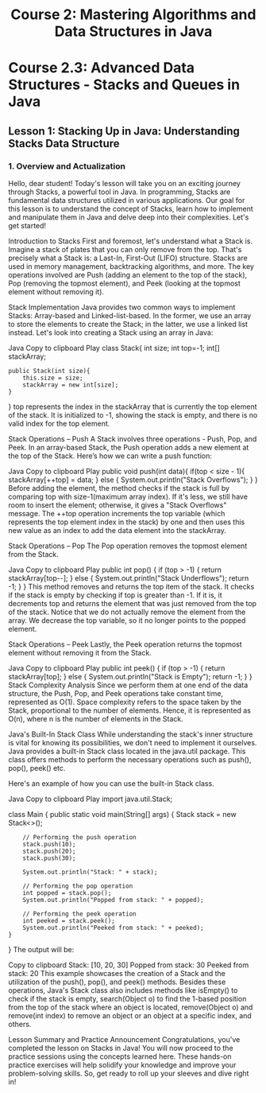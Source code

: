 <h1 align='center'> Course 2: Mastering Algorithms and Data Structures in Java </h1> 

# Course 2.3: Advanced Data Structures - Stacks and Queues in Java
## Lesson 1: Stacking Up in Java: Understanding Stacks Data Structure
### 1. Overview and Actualization
Hello, dear student! Today's lesson will take you on an exciting journey through Stacks, a powerful tool in Java. In programming, Stacks are fundamental data structures utilized in various applications. Our goal for this lesson is to understand the concept of Stacks, learn how to implement and manipulate them in Java and delve deep into their complexities. Let's get started!

Introduction to Stacks
First and foremost, let's understand what a Stack is. Imagine a stack of plates that you can only remove from the top. That's precisely what a Stack is: a Last-In, First-Out (LIFO) structure. Stacks are used in memory management, backtracking algorithms, and more. The key operations involved are Push (adding an element to the top of the stack), Pop (removing the topmost element), and Peek (looking at the topmost element without removing it).

Stack Implementation
Java provides two common ways to implement Stacks: Array-based and Linked-list-based. In the former, we use an array to store the elements to create the Stack; in the latter, we use a linked list instead. Let's look into creating a Stack using an array in Java:

Java
Copy to clipboard
Play
class Stack{
    int size;
    int top=-1;
    int[] stackArray;
  
    public Stack(int size){
        this.size = size;
        stackArray = new int[size];
    }
}
top represents the index in the stackArray that is currently the top element of the stack. It is initialized to -1, showing the stack is empty, and there is no valid index for the top element.

Stack Operations – Push
A Stack involves three operations - Push, Pop, and Peek. In an array-based Stack, the Push operation adds a new element at the top of the Stack. Here’s how we can write a push function:

Java
Copy to clipboard
Play
public void push(int data){
    if(top < size - 1){
        stackArray[++top] = data;
    } else {
        System.out.println("Stack Overflows");
     }
}
Before adding the element, the method checks if the stack is full by comparing top with size-1(maximum array index). If it's less, we still have room to insert the element; otherwise, it gives a "Stack Overflows" message. The ++top operation increments the top variable (which represents the top element index in the stack) by one and then uses this new value as an index to add the data element into the stackArray.

Stack Operations – Pop
The Pop operation removes the topmost element from the Stack.

Java
Copy to clipboard
Play
public int pop() {
    if (top > -1) {
        return stackArray[top--];
    } else {
        System.out.println("Stack Underflows");
        return -1;
    }
} 
This method removes and returns the top item of the stack. It checks if the stack is empty by checking if top is greater than -1. If it is, it decrements top and returns the element that was just removed from the top of the stack. Notice that we do not actually remove the element from the array. We decrease the top variable, so it no longer points to the popped element.

Stack Operations – Peek
Lastly, the Peek operation returns the topmost element without removing it from the Stack.

Java
Copy to clipboard
Play
public int peek() {
    if (top > -1) {
        return stackArray[top];
    } else {
        System.out.println("Stack is Empty");
        return -1;
    }
}
Stack Complexity Analysis
Since we perform them at one end of the data structure, the Push, Pop, and Peek operations take constant time, represented as O(1). Space complexity refers to the space taken by the Stack, proportional to the number of elements. Hence, it is represented as O(n), where n is the number of elements in the Stack.

Java's Built-In Stack Class
While understanding the stack's inner structure is vital for knowing its possibilities, we don't need to implement it ourselves. Java provides a built-in Stack class located in the java.util package. This class offers methods to perform the necessary operations such as push(), pop(), peek() etc.

Here's an example of how you can use the built-in Stack class.

Java
Copy to clipboard
Play
import java.util.Stack;

class Main { 
    public static void main(String[] args) { 
        Stack<Integer> stack = new Stack<>(); 

        // Performing the push operation
        stack.push(10); 
        stack.push(20); 
        stack.push(30); 

        System.out.println("Stack: " + stack); 

        // Performing the pop operation
        int popped = stack.pop();
        System.out.println("Popped from stack: " + popped);

        // Performing the peek operation
        int peeked = stack.peek();
        System.out.println("Peeked from stack: " + peeked);
    } 
} 
The output will be:

Copy to clipboard
Stack: [10, 20, 30]
Popped from stack: 30
Peeked from stack: 20
This example showcases the creation of a Stack and the utilization of the push(), pop(), and peek() methods. Besides these operations, Java's Stack class also includes methods like isEmpty() to check if the stack is empty, search(Object o) to find the 1-based position from the top of the stack where an object is located, remove(Object o) and remove(int index) to remove an object or an object at a specific index, and others.

Lesson Summary and Practice Announcement
Congratulations, you've completed the lesson on Stacks in Java! You will now proceed to the practice sessions using the concepts learned here. These hands-on practice exercises will help solidify your knowledge and improve your problem-solving skills. So, get ready to roll up your sleeves and dive right in!

